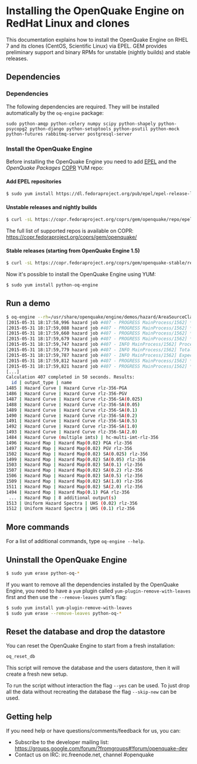 # Installing the OpenQuake Engine on RedHat Linux and clones
This documentation explains how to install the OpenQuake Engine on RHEL 7 and its clones (CentOS, Scientific Linux) via EPEL. GEM provides preliminary support and binary RPMs for unstable (nightly builds) and stable releases.

## Dependencies

### Dependencies

The following dependencies are required. They will be installed automatically by the `oq-engine` package:

```
sudo python-amqp python-celery numpy scipy python-shapely python-psycopg2 python-django python-setuptools python-psutil python-mock python-futures rabbitmq-server postgresql-server
```


### Install the OpenQuake Engine

Before installing the OpenQuake Engine you need to add [EPEL](https://fedoraproject.org/wiki/EPEL) and the _OpenQuake Packages_ [COPR](https://copr.fedoraproject.org/coprs/gem/openquake/) YUM repo:

#### Add EPEL repositories

```bash
$ sudo yum install https://dl.fedoraproject.org/pub/epel/epel-release-latest-7.noarch.rpm
```

#### Unstable releases and nightly builds

```bash
$ curl -sL https://copr.fedoraproject.org/coprs/gem/openquake/repo/epel-7/gem-openquake-epel-7.repo | sudo tee /etc/yum.repos.d/gem-openquake-epel-7.repo
```

The full list of supported repos is available on COPR: https://copr.fedoraproject.org/coprs/gem/openquake/

#### Stable releases (starting from OpenQuake Engine 1.5)


```bash
$ curl -sL https://copr.fedoraproject.org/coprs/gem/openquake-stable/repo/epel-7/gem-openquake-stable-epel-7.repo | sudo tee /etc/yum.repos.d/gem-openquake-stable-epel-7.repo
```

Now it's possible to install the OpenQuake Engine using YUM:

```bash
$ sudo yum install python-oq-engine
```

## Run a demo
```bash
$ oq-engine --rh=/usr/share/openquake/engine/demos/hazard/AreaSourceClassicalPSHA/job.ini
[2015-05-31 18:17:58,996 hazard job #407 - PROGRESS MainProcess/1562] **  executing (hazard)
[2015-05-31 18:17:59,088 hazard job #407 - PROGRESS MainProcess/1562] **  initializing sites
[2015-05-31 18:17:59,660 hazard job #407 - PROGRESS MainProcess/1562] **  initializing site collection
[2015-05-31 18:17:59,679 hazard job #407 - PROGRESS MainProcess/1562] **  initializing sources
[2015-05-31 18:17:59,747 hazard job #407 - INFO MainProcess/1562] Processed <TrtModel #0 Active Shallow Crust, 205 source(s), 1640 rupture(s)>
[2015-05-31 18:17:59,779 hazard job #407 - INFO MainProcess/1562] Total weight of the sources=41.0
[2015-05-31 18:17:59,787 hazard job #407 - INFO MainProcess/1562] Expected output size=416064.0
[2015-05-31 18:17:59,812 hazard job #407 - PROGRESS MainProcess/1562] **  executing (hazard)
[2015-05-31 18:17:59,821 hazard job #407 - PROGRESS MainProcess/1562] **  Submitting task compute_hazard_curves #1
[...]
Calculation 407 completed in 50 seconds. Results:
  id | output_type | name
1485 | Hazard Curve | Hazard Curve rlz-356-PGA
1486 | Hazard Curve | Hazard Curve rlz-356-PGV
1487 | Hazard Curve | Hazard Curve rlz-356-SA(0.025)
1488 | Hazard Curve | Hazard Curve rlz-356-SA(0.05)
1489 | Hazard Curve | Hazard Curve rlz-356-SA(0.1)
1490 | Hazard Curve | Hazard Curve rlz-356-SA(0.2)
1491 | Hazard Curve | Hazard Curve rlz-356-SA(0.5)
1492 | Hazard Curve | Hazard Curve rlz-356-SA(1.0)
1493 | Hazard Curve | Hazard Curve rlz-356-SA(2.0)
1484 | Hazard Curve (multiple imts) | hc-multi-imt-rlz-356
1496 | Hazard Map | Hazard Map(0.02) PGA rlz-356
1497 | Hazard Map | Hazard Map(0.02) PGV rlz-356
1502 | Hazard Map | Hazard Map(0.02) SA(0.025) rlz-356
1499 | Hazard Map | Hazard Map(0.02) SA(0.05) rlz-356
1503 | Hazard Map | Hazard Map(0.02) SA(0.1) rlz-356
1507 | Hazard Map | Hazard Map(0.02) SA(0.2) rlz-356
1506 | Hazard Map | Hazard Map(0.02) SA(0.5) rlz-356
1509 | Hazard Map | Hazard Map(0.02) SA(1.0) rlz-356
1511 | Hazard Map | Hazard Map(0.02) SA(2.0) rlz-356
1494 | Hazard Map | Hazard Map(0.1) PGA rlz-356
 ... | Hazard Map | 8 additional output(s)
1513 | Uniform Hazard Spectra | UHS (0.02) rlz-356
1512 | Uniform Hazard Spectra | UHS (0.1) rlz-356
```

## More commands
For a list of additional commands, type `oq-engine --help`.

## Uninstall the OpenQuake Engine
```bash
$ sudo yum erase python-oq-*
```
If you want to remove all the dependencies installed by the OpenQuake Engine, you need to have a `yum` plugin called `yum-plugin-remove-with-leaves` first and then use the `--remove-leaves` yum's flag:
```bash
$ sudo yum install yum-plugin-remove-with-leaves
$ sudo yum erase --remove-leaves python-oq-*
```
## Reset the database and drop the datastore
You can reset the OpenQuake Engine to start from a fresh installation:

```bash
oq_reset_db
```

This script will remove the database and the users datastore, then it will create a fresh new setup.

To run the script without interaction the flag `--yes` can be used. To just drop all the data without recreating the database the flag `--skip-new` can be used.

## Getting help
If you need help or have questions/comments/feedback for us, you can:
  * Subscribe to the developer mailing list: https://groups.google.com/forum/?fromgroups#!forum/openquake-dev
  * Contact us on IRC: irc.freenode.net, channel #openquake

